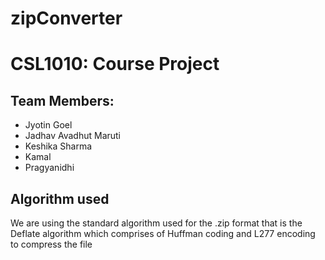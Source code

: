 # zipConverter
# CSL1010: Course Project

## Team Members: 
* Jyotin Goel
* Jadhav Avadhut Maruti 
* Keshika Sharma 
* Kamal 
* Pragyanidhi

## Algorithm used 
   We are using the standard algorithm used for the .zip format that is the Deflate algorithm which comprises of Huffman coding and L277 encoding to compress the file

